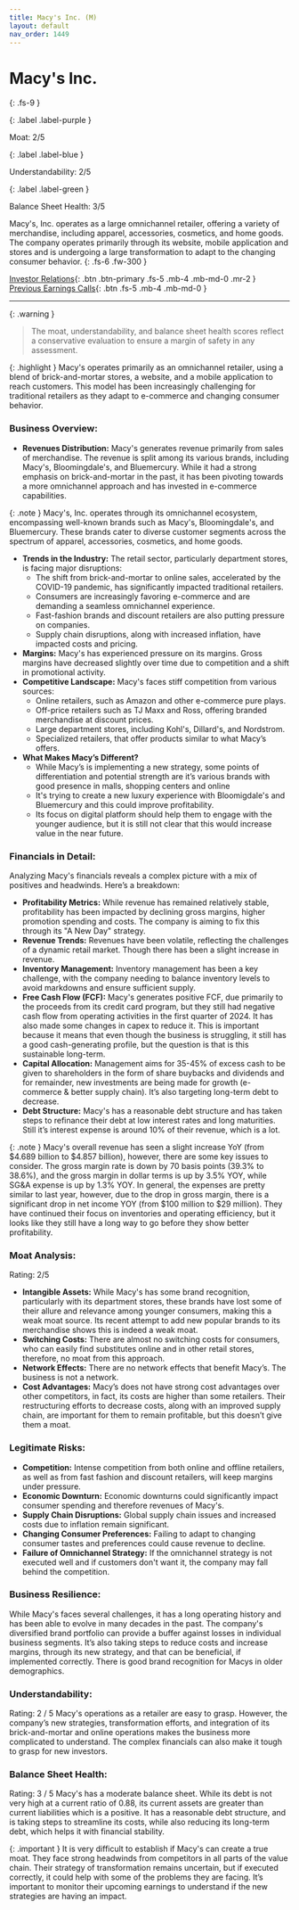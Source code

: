 ```yaml
---
title: Macy's Inc. (M)
layout: default
nav_order: 1449
---
```


# Macy's Inc.
{: .fs-9 }

{: .label .label-purple }

Moat: 2/5

{: .label .label-blue }

Understandability: 2/5

{: .label .label-green }

Balance Sheet Health: 3/5

Macy's, Inc. operates as a large omnichannel retailer, offering a variety of merchandise, including apparel, accessories, cosmetics, and home goods. The company operates primarily through its website, mobile application and stores and is undergoing a large transformation to adapt to the changing consumer behavior.
{: .fs-6 .fw-300 }

[Investor Relations](https://www.google.com/search?q=M+investor+relations){: .btn .btn-primary .fs-5 .mb-4 .mb-md-0 .mr-2 }
[Previous Earnings Calls](https://discountingcashflows.com/company/M/transcripts/){: .btn .fs-5 .mb-4 .mb-md-0 }

---

{: .warning }
>The moat, understandability, and balance sheet health scores reflect a conservative evaluation to ensure a margin of safety in any assessment.



{: .highlight }
Macy's operates primarily as an omnichannel retailer, using a blend of brick-and-mortar stores, a website, and a mobile application to reach customers. This model has been increasingly challenging for traditional retailers as they adapt to e-commerce and changing consumer behavior.

### Business Overview:

*   **Revenues Distribution:** Macy's generates revenue primarily from sales of merchandise. The revenue is split among its various brands, including Macy's, Bloomingdale's, and Bluemercury. While it had a strong emphasis on brick-and-mortar in the past, it has been pivoting towards a more omnichannel approach and has invested in e-commerce capabilities.
   
{: .note }
Macy's, Inc. operates through its omnichannel ecosystem, encompassing well-known brands such as Macy's, Bloomingdale's, and Bluemercury. These brands cater to diverse customer segments across the spectrum of apparel, accessories, cosmetics, and home goods.
   
*   **Trends in the Industry:** The retail sector, particularly department stores, is facing major disruptions:
    *   The shift from brick-and-mortar to online sales, accelerated by the COVID-19 pandemic, has significantly impacted traditional retailers.
    *   Consumers are increasingly favoring e-commerce and are demanding a seamless omnichannel experience.
    *   Fast-fashion brands and discount retailers are also putting pressure on companies.
    *   Supply chain disruptions, along with increased inflation, have impacted costs and pricing.
*   **Margins:** Macy's has experienced pressure on its margins. Gross margins have decreased slightly over time due to competition and a shift in promotional activity.
*   **Competitive Landscape:** Macy's faces stiff competition from various sources:
    *   Online retailers, such as Amazon and other e-commerce pure plays.
    *   Off-price retailers such as TJ Maxx and Ross, offering branded merchandise at discount prices.
    *   Large department stores, including Kohl's, Dillard's, and Nordstrom.
    *   Specialized retailers, that offer products similar to what Macy’s offers.
*   **What Makes Macy’s Different?**
    *   While Macy’s is implementing a new strategy, some points of differentiation and potential strength are it’s various brands with good presence in malls, shopping centers and online
    *   It's trying to create a new luxury experience with Bloomigdale's and Bluemercury and this could improve profitability.
    *   Its focus on digital platform should help them to engage with the younger audience, but it is still not clear that this would increase value in the near future.
     

### Financials in Detail:
Analyzing Macy's financials reveals a complex picture with a mix of positives and headwinds. Here’s a breakdown:
*   **Profitability Metrics:** While revenue has remained relatively stable, profitability has been impacted by declining gross margins, higher promotion spending and costs. The company is aiming to fix this through its "A New Day" strategy.
*   **Revenue Trends:** Revenues have been volatile, reflecting the challenges of a dynamic retail market. Though there has been a slight increase in revenue.
*   **Inventory Management:** Inventory management has been a key challenge, with the company needing to balance inventory levels to avoid markdowns and ensure sufficient supply.
*   **Free Cash Flow (FCF):**  Macy's generates positive FCF, due primarily to the proceeds from its credit card program, but they still had negative cash flow from operating activities in the first quarter of 2024. It has also made some changes in capex to reduce it. This is important because it means that even though the business is struggling, it still has a good cash-generating profile, but the question is that is this sustainable long-term.
*   **Capital Allocation:** Management aims for 35-45% of excess cash to be given to shareholders in the form of share buybacks and dividends and for remainder, new investments are being made for growth (e-commerce & better supply chain). It’s also targeting long-term debt to decrease.
*   **Debt Structure:** Macy's has a reasonable debt structure and has taken steps to refinance their debt at low interest rates and long maturities. Still it’s interest expense is around 10% of their revenue, which is a lot.

{: .note }
Macy's overall revenue has seen a slight increase YoY (from $4.689 billion to $4.857 billion), however, there are some key issues to consider. The gross margin rate is down by 70 basis points (39.3% to 38.6%), and the gross margin in dollar terms is up by 3.5% YOY, while SG&A expense is up by 1.3% YOY. In general, the expenses are pretty similar to last year, however, due to the drop in gross margin, there is a significant drop in net income YOY (from $100 million to $29 million). They have continued their focus on inventories and operating efficiency, but it looks like they still have a long way to go before they show better profitability.

### Moat Analysis:

Rating: 2/5

*   **Intangible Assets:** While Macy's has some brand recognition, particularly with its department stores, these brands have lost some of their allure and relevance among younger consumers, making this a weak moat source. Its recent attempt to add new popular brands to its merchandise shows this is indeed a weak moat.
*   **Switching Costs:** There are almost no switching costs for consumers, who can easily find substitutes online and in other retail stores, therefore, no moat from this approach.
*   **Network Effects:** There are no network effects that benefit Macy’s. The business is not a network.
*  **Cost Advantages:** Macy’s does not have strong cost advantages over other competitors, in fact, its costs are higher than some retailers. Their restructuring efforts to decrease costs, along with an improved supply chain, are important for them to remain profitable, but this doesn’t give them a moat.

### Legitimate Risks:
*   **Competition:** Intense competition from both online and offline retailers, as well as from fast fashion and discount retailers, will keep margins under pressure.
*   **Economic Downturn:** Economic downturns could significantly impact consumer spending and therefore revenues of Macy's.
*  **Supply Chain Disruptions:** Global supply chain issues and increased costs due to inflation remain significant.
*   **Changing Consumer Preferences:** Failing to adapt to changing consumer tastes and preferences could cause revenue to decline.
*   **Failure of Omnichannel Strategy:** If the omnichannel strategy is not executed well and if customers don't want it, the company may fall behind the competition.

### Business Resilience:

While Macy's faces several challenges, it has a long operating history and has been able to evolve in many decades in the past. The company's diversified brand portfolio can provide a buffer against losses in individual business segments. It’s also taking steps to reduce costs and increase margins, through its new strategy, and that can be beneficial, if implemented correctly. There is good brand recognition for Macys in older demographics.
   

### Understandability:

Rating: 2 / 5
Macy's operations as a retailer are easy to grasp. However, the company’s new strategies, transformation efforts, and integration of its brick-and-mortar and online operations makes the business more complicated to understand. The complex financials can also make it tough to grasp for new investors.
  
### Balance Sheet Health:

Rating: 3 / 5
Macy's has a moderate balance sheet. While its debt is not very high at a current ratio of 0.88, its current assets are greater than current liabilities which is a positive. It has a reasonable debt structure, and is taking steps to streamline its costs, while also reducing its long-term debt, which helps it with financial stability.

{: .important }
It is very difficult to establish if Macy's can create a true moat. They face strong headwinds from competitors in all parts of the value chain. Their strategy of transformation remains uncertain, but if executed correctly, it could help with some of the problems they are facing. It’s important to monitor their upcoming earnings to understand if the new strategies are having an impact.
